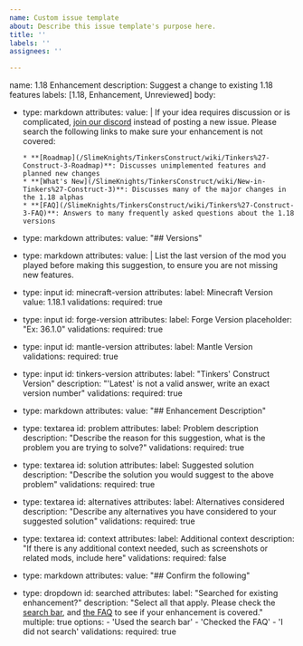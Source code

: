 ```yaml
---
name: Custom issue template
about: Describe this issue template's purpose here.
title: ''
labels: ''
assignees: ''

---
```


name: 1.18 Enhancement
description: Suggest a change to existing 1.18 features
labels: [1.18, Enhancement, Unreviewed]
body:
  - type: markdown
    attributes:
      value: |
        If your idea requires discussion or is complicated, [join our discord](https://discord.gg/njGrvuh) instead of posting a new issue.
        Please search the following links to make sure your enhancement is not covered:
        
        * **[Roadmap](/SlimeKnights/TinkersConstruct/wiki/Tinkers%27-Construct-3-Roadmap)**: Discusses unimplemented features and planned new changes
        * **[What's New](/SlimeKnights/TinkersConstruct/wiki/New-in-Tinkers%27-Construct-3)**: Discusses many of the major changes in the 1.18 alphas
        * **[FAQ](/SlimeKnights/TinkersConstruct/wiki/Tinkers%27-Construct-3-FAQ)**: Answers to many frequently asked questions about the 1.18 versions
  
  - type: markdown
    attributes:
      value: "## Versions"
      
  - type: markdown
    attributes:
      value: |
        List the last version of the mod you played before making this suggestion, to ensure you are not missing new features.
  
  - type: input
    id: minecraft-version
    attributes:
      label: Minecraft Version
      value: 1.18.1
    validations:
      required: true
  - type: input
    id: forge-version
    attributes:
      label: Forge Version
      placeholder: "Ex: 36.1.0"
    validations:
      required: true
  - type: input
    id: mantle-version
    attributes:
      label: Mantle Version
    validations:
      required: true
  - type: input
    id: tinkers-version
    attributes:
      label: "Tinkers' Construct Version"
      description: "'Latest' is not a valid answer, write an exact version number"
    validations:
      required: true
  
  
  - type: markdown
    attributes:
      value: "## Enhancement Description"

  - type: textarea
    id: problem
    attributes:
      label: Problem description
      description: "Describe the reason for this suggestion, what is the problem you are trying to solve?"
    validations:
      required: true
  
  - type: textarea
    id: solution
    attributes:
      label: Suggested solution
      description: "Describe the solution you would suggest to the above problem"
    validations:
      required: true
  
  - type: textarea
    id: alternatives
    attributes:
      label: Alternatives considered
      description: "Describe any alternatives you have considered to your suggested solution"
    validations:
      required: true
  
  - type: textarea
    id: context
    attributes:
      label: Additional context
      description: "If there is any additional context needed, such as screenshots or related mods, include here"
    validations:
      required: false
        
        
  - type: markdown
    attributes:
      value: "## Confirm the following"
      
  - type: dropdown
    id: searched
    attributes:
      label: "Searched for existing enhancement?"
      description: "Select all that apply. Please check the [search bar](/SlimeKnights/TinkersConstruct/issues), and [the FAQ](/SlimeKnights/TinkersConstruct/wiki/Tinkers%27-Construct-3-FAQ) to see if your enhancement is covered."
      multiple: true
      options:
        - 'Used the search bar'
        - 'Checked the FAQ'
        - 'I did not search'
    validations:
      required: true
